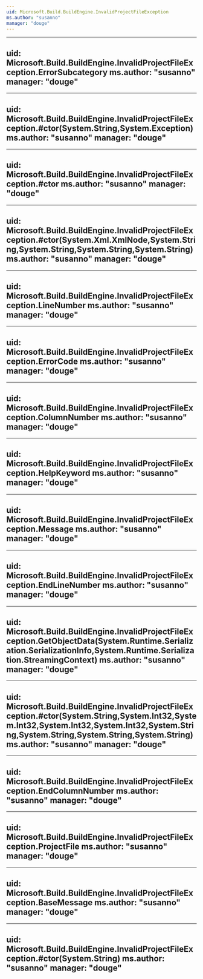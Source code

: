 ```yaml
---
uid: Microsoft.Build.BuildEngine.InvalidProjectFileException
ms.author: "susanno"
manager: "douge"
---
```


---
uid: Microsoft.Build.BuildEngine.InvalidProjectFileException.ErrorSubcategory
ms.author: "susanno"
manager: "douge"
---

---
uid: Microsoft.Build.BuildEngine.InvalidProjectFileException.#ctor(System.String,System.Exception)
ms.author: "susanno"
manager: "douge"
---

---
uid: Microsoft.Build.BuildEngine.InvalidProjectFileException.#ctor
ms.author: "susanno"
manager: "douge"
---

---
uid: Microsoft.Build.BuildEngine.InvalidProjectFileException.#ctor(System.Xml.XmlNode,System.String,System.String,System.String,System.String)
ms.author: "susanno"
manager: "douge"
---

---
uid: Microsoft.Build.BuildEngine.InvalidProjectFileException.LineNumber
ms.author: "susanno"
manager: "douge"
---

---
uid: Microsoft.Build.BuildEngine.InvalidProjectFileException.ErrorCode
ms.author: "susanno"
manager: "douge"
---

---
uid: Microsoft.Build.BuildEngine.InvalidProjectFileException.ColumnNumber
ms.author: "susanno"
manager: "douge"
---

---
uid: Microsoft.Build.BuildEngine.InvalidProjectFileException.HelpKeyword
ms.author: "susanno"
manager: "douge"
---

---
uid: Microsoft.Build.BuildEngine.InvalidProjectFileException.Message
ms.author: "susanno"
manager: "douge"
---

---
uid: Microsoft.Build.BuildEngine.InvalidProjectFileException.EndLineNumber
ms.author: "susanno"
manager: "douge"
---

---
uid: Microsoft.Build.BuildEngine.InvalidProjectFileException.GetObjectData(System.Runtime.Serialization.SerializationInfo,System.Runtime.Serialization.StreamingContext)
ms.author: "susanno"
manager: "douge"
---

---
uid: Microsoft.Build.BuildEngine.InvalidProjectFileException.#ctor(System.String,System.Int32,System.Int32,System.Int32,System.Int32,System.String,System.String,System.String,System.String)
ms.author: "susanno"
manager: "douge"
---

---
uid: Microsoft.Build.BuildEngine.InvalidProjectFileException.EndColumnNumber
ms.author: "susanno"
manager: "douge"
---

---
uid: Microsoft.Build.BuildEngine.InvalidProjectFileException.ProjectFile
ms.author: "susanno"
manager: "douge"
---

---
uid: Microsoft.Build.BuildEngine.InvalidProjectFileException.BaseMessage
ms.author: "susanno"
manager: "douge"
---

---
uid: Microsoft.Build.BuildEngine.InvalidProjectFileException.#ctor(System.String)
ms.author: "susanno"
manager: "douge"
---
